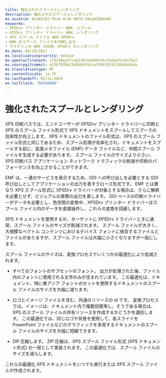 ```yaml
---
title: 強化されたスプールとレンダリング
description: 強化されたスプールとレンダリング
ms.assetid: 0e385282-fbc8-4c4b-9070-19ee8290ddd6
keywords:
- XPSDrv プリンター ドライバー WDK、スプール
- XPSDrv プリンター ドライバー WDK、レンダリング
- XPS スプール ファイル WDK XPSDrv
- WDK のスプール ファイルを印刷します。
- プラグインの WDK の印刷、XPSDrv のレンダリング
ms.date: 04/20/2017
ms.localizationpriority: medium
ms.openlocfilehash: 1fd249ee27c4d226fe45d0f45c1b61af2c6176a7
ms.sourcegitcommit: a33b7978e22d5bb9f65ca7056f955319049a2e4c
ms.translationtype: MT
ms.contentlocale: ja-JP
ms.lasthandoff: 01/31/2019
ms.locfileid: "56558400"
---
```

# <a name="improved-spooling-and-rendering"></a>強化されたスプールとレンダリング


XPS 印刷パスでは、エンドユーザーが XPSDrv プリンター ドライバーに印刷と XPS のスプール ファイル形式で XPS ドキュメントをスプールしてスプーラの効率性が向上します。 XPS ドキュメントのファイル形式は、XPS のスプール ファイル形式と同じであるため、スプール処理が効率化され、ドキュメントをスプールする前に、拡張メタファイル (EMF) データ ファイルなど、中間スプール ファイルを生成する必要があります。 スプール ファイルのサイズより小さい、XPS 印刷パス アプリケーション ネットワーク トラフィックの削減や印刷のパフォーマンスを向上させることができます。

EMF は、一連のサービスを表示するため、GDI への呼び出しを必要とする GDI 呼び出しとしてアプリケーションの出力を表すクローズ形式です。 EMF とは異なり XPS スプール形式に XPSDrv ドライバーが対象とする場合は、さらに解釈を必要とせず、ビジュアルの実際の出力を表します。 GDI ベースの印刷ドライバーがデータを必要とし、色空間の変換中、XPSDrv プリンター ドライバーはスプール ファイル内のデータを直接操作し、これらの変換を回避します。

XPS ドキュメントを使用するか、ターゲットに XPSDrv ドライバーときに通常、スプール ファイルのサイズが削減されます。 スプール ファイルが大きく、大規模なベクトル コンテンツにおけるデバイス フォントに依存するファイルとファイルがありますが、スプール ファイルは大幅に小さくなりますが一般にします。

スプール ファイルのサイズは、変換プロセスでいくつかの最適化により低減されます。

-   すべてのフォントのサブセットのフォント。 出力が処理された後、ファイル内のフォントに使用される文字のみが含まれています。 この最適化は、ドキュメント、特に東アジア フォントのセットを使用するドキュメントのスプール ファイルのサイズを大幅に減ります。

-   ロゴとイメージ ファイルを含む、共通のリソースの id です。 変換プロセスでは、イメージは、ドキュメント内で複数回使用し、そうである場合は、XPS のスプール ファイルの共有リソースを作成するかどうかを識別します。 この最適化では、同じロゴや背景を使用して、各スライドを PowerPoint ファイルなどのグラフィックを多用するドキュメントのスプール ファイルのサイズを大幅に短縮できます。

-   ZIP 圧縮します。 ZIP 圧縮は、XPS スプール ファイル形式 (XPS ドキュメント形式) の一部として実装されます。 この最適化では、スプール ファイルのサイズを減らします。

これらの最適化 XPS ドキュメントをいつでも実行または XPS スプール ファイルが作成されます。

 

 





